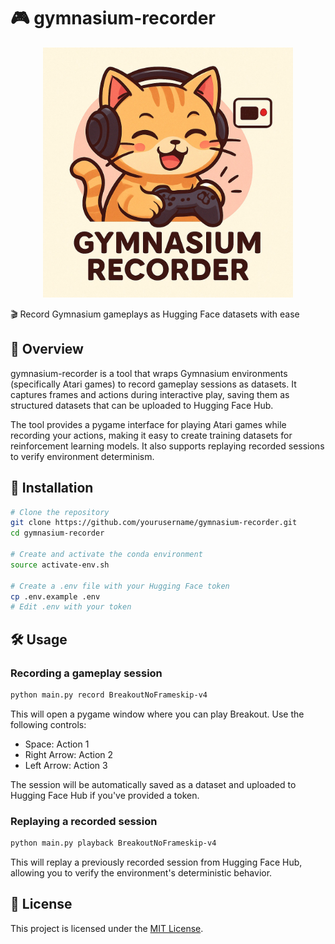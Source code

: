 # 🎮 gymnasium-recorder

<p align="center">
  <img src="logo.jpg" alt="Logo" width="400"/>
</p>


🎬 Record Gymnasium gameplays as Hugging Face datasets with ease

## 📖 Overview

gymnasium-recorder is a tool that wraps Gymnasium environments (specifically Atari games) to record gameplay sessions as datasets. It captures frames and actions during interactive play, saving them as structured datasets that can be uploaded to Hugging Face Hub.

The tool provides a pygame interface for playing Atari games while recording your actions, making it easy to create training datasets for reinforcement learning models. It also supports replaying recorded sessions to verify environment determinism.

## 🚀 Installation

```bash
# Clone the repository
git clone https://github.com/yourusername/gymnasium-recorder.git
cd gymnasium-recorder

# Create and activate the conda environment
source activate-env.sh

# Create a .env file with your Hugging Face token
cp .env.example .env
# Edit .env with your token
```

## 🛠️ Usage

### Recording a gameplay session

```bash
python main.py record BreakoutNoFrameskip-v4
```

This will open a pygame window where you can play Breakout. Use the following controls:
- Space: Action 1
- Right Arrow: Action 2
- Left Arrow: Action 3

The session will be automatically saved as a dataset and uploaded to Hugging Face Hub if you've provided a token.

### Replaying a recorded session

```bash
python main.py playback BreakoutNoFrameskip-v4
```

This will replay a previously recorded session from Hugging Face Hub, allowing you to verify the environment's deterministic behavior.

## 📄 License

This project is licensed under the [MIT License](LICENSE).